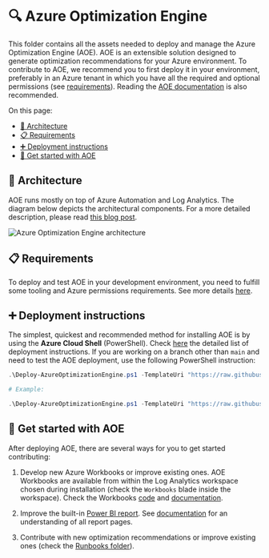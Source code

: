 # 🔍 Azure Optimization Engine

This folder contains all the assets needed to deploy and manage the Azure Optimization Engine (AOE). AOE is an extensible solution designed to generate optimization recommendations for your Azure environment. To contribute to AOE, we recommend you to first deploy it in your environment, preferably in an Azure tenant in which you have all the required and optional permissions (see [requirements](#-requirements)). Reading the [AOE documentation](https://aka.ms/AzureOptimizationEngine) is also recommended.

On this page:

- [🏯 Architecture](#-architecture)
- [📋 Requirements](#-requirements)
- [➕ Deployment instructions](#-deployment-instructions)
- [🛫 Get started with AOE](#-get-started-with-aoe)

## 🏯 Architecture

AOE runs mostly on top of Azure Automation and Log Analytics. The diagram below depicts the architectural components. For a more detailed description, please
read [this blog post](https://aka.ms/AzureOptimizationEngine/rightsizeblogpt1).

![Azure Optimization Engine architecture](images/aoe/architecture.jpg "Azure Optimization Engine architecture")

## 📋 Requirements

To deploy and test AOE in your development environment, you need to fulfill some tooling and Azure permissions requirements. See more details [here](https://aka.ms/AzureOptimizationEngine/requirements).

## ➕ Deployment instructions

The simplest, quickest and recommended method for installing AOE is by using the **Azure Cloud Shell** (PowerShell). Check [here](https://aka.ms/AzureOptimizationEngine/deployment) the detailed list of deployment instructions. If you are working on a branch other than `main` and need to test the AOE deployment, use the following PowerShell instruction:

```powershell
.\Deploy-AzureOptimizationEngine.ps1 -TemplateUri "https://raw.githubusercontent.com/<GitHub user>/<repository>/<branch name>/src/optimization-engine/azuredeploy.bicep"

# Example:

.\Deploy-AzureOptimizationEngine.ps1 -TemplateUri "https://raw.githubusercontent.com/helderpinto/finops-toolkit-hp-fork/features/aoe/src/optimization-engine/azuredeploy.bicep"
```

## 🛫 Get started with AOE

After deploying AOE, there are several ways for you to get started contributing:

1. Develop new Azure Workbooks or improve existing ones. AOE Workbooks are available from within the Log Analytics workspace chosen during installation (check the `Workbooks` blade inside the workspace). Check the Workbooks [code](./views/workbooks/) and [documentation](https://aka.ms/AzureOptimizationEngine/reports). 

1. Improve the built-in [Power BI report](./views/). See [documentation](https://aka.ms/AzureOptimizationEngine/reports) for an understanding of all report pages.

1. Contribute with new optimization recommendations or improve existing ones (check the [Runbooks folder](./runbooks/)).
